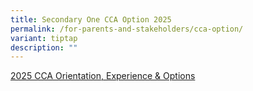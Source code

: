 ```yaml
---
title: Secondary One CCA Option 2025
permalink: /for-parents-and-stakeholders/cca-option/
variant: tiptap
description: ""
---
```

<p><a href="/files/Sec_1_CCA_instruction.pdf" rel="noopener noreferrer nofollow" target="_blank">2025 CCA Orientation, Experience &amp; Options</a>
</p>
